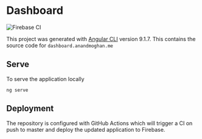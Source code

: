 # Dashboard

![Firebase CI](https://github.com/anandmoghan/dashboard/workflows/Firebase%20CI/badge.svg)

This project was generated with [Angular CLI](https://github.com/angular/angular-cli) version 9.1.7. 
This contains the source code for `dashboard.anandmoghan.me`

## Serve

To serve the application locally

```
ng serve
```

## Deployment

The repository is configured with GitHub Actions which will trigger a CI on push to master and deploy the updated application to Firebase.
